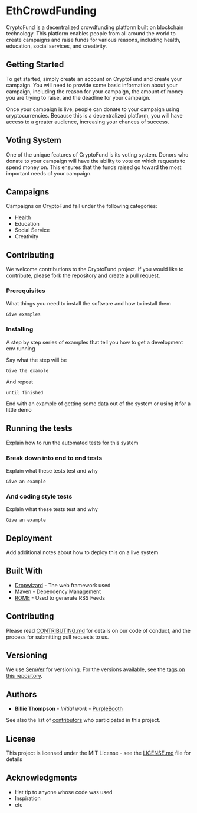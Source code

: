 # EthCrowdFunding

CryptoFund is a decentralized crowdfunding platform built on blockchain technology. This platform enables people from all around the world to create campaigns and raise funds for various reasons, including health, education, social services, and creativity.



## Getting Started

To get started, simply create an account on CryptoFund and create your campaign. You will need to provide some basic information about your campaign, including the reason for your campaign, the amount of money you are trying to raise, and the deadline for your campaign.

Once your campaign is live, people can donate to your campaign using cryptocurrencies. Because this is a decentralized platform, you will have access to a greater audience, increasing your chances of success.

## Voting System

One of the unique features of CryptoFund is its voting system. Donors who donate to your campaign will have the ability to vote on which requests to spend money on. This ensures that the funds raised go toward the most important needs of your campaign.

## Campaigns

Campaigns on CryptoFund fall under the following categories:

- Health
- Education
- Social Service
- Creativity

## Contributing

We welcome contributions to the CryptoFund project. If you would like to contribute, please fork the repository and create a pull request.





### Prerequisites

What things you need to install the software and how to install them

```
Give examples
```

### Installing

A step by step series of examples that tell you how to get a development env running

Say what the step will be

```
Give the example
```

And repeat

```
until finished
```

End with an example of getting some data out of the system or using it for a little demo

## Running the tests

Explain how to run the automated tests for this system

### Break down into end to end tests

Explain what these tests test and why

```
Give an example
```

### And coding style tests

Explain what these tests test and why

```
Give an example
```

## Deployment

Add additional notes about how to deploy this on a live system

## Built With

* [Dropwizard](http://www.dropwizard.io/1.0.2/docs/) - The web framework used
* [Maven](https://maven.apache.org/) - Dependency Management
* [ROME](https://rometools.github.io/rome/) - Used to generate RSS Feeds

## Contributing

Please read [CONTRIBUTING.md](https://gist.github.com/PurpleBooth/b24679402957c63ec426) for details on our code of conduct, and the process for submitting pull requests to us.

## Versioning

We use [SemVer](http://semver.org/) for versioning. For the versions available, see the [tags on this repository](https://github.com/your/project/tags). 

## Authors

* **Billie Thompson** - *Initial work* - [PurpleBooth](https://github.com/PurpleBooth)

See also the list of [contributors](https://github.com/your/project/contributors) who participated in this project.

## License

This project is licensed under the MIT License - see the [LICENSE.md](LICENSE.md) file for details

## Acknowledgments

* Hat tip to anyone whose code was used
* Inspiration
* etc
